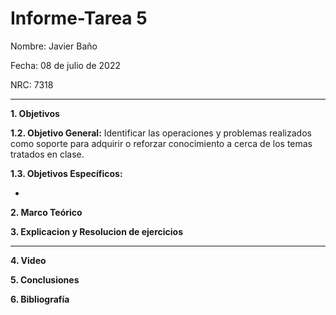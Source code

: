 # Informe-Tarea 5

Nombre: Javier Baño      

Fecha: 08 de julio de 2022

NRC: 7318

***
**1. Objetivos**

**1.2. Objetivo General:** Identificar las operaciones y problemas realizados como soporte para adquirir o reforzar conocimiento a cerca de los temas tratados en clase. 

**1.3. Objetivos Específicos:**

* 

**2. Marco Teórico**


**3. Explicacion y Resolucion de ejercicios**
***

**4. Video**

**5. Conclusiones**

**6. Bibliografía**
